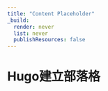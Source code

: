 ```yaml
---
title: "Content Placeholder"
_build:
  render: never
  list: never
  publishResources: false
---
```


# Hugo建立部落格